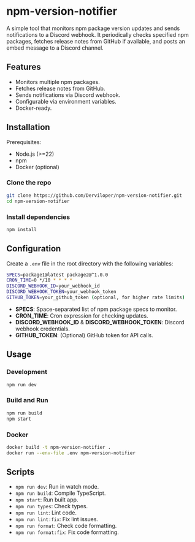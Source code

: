 # npm-version-notifier

A simple tool that monitors npm package version updates and sends notifications to a Discord webhook. It periodically checks specified npm packages, fetches release notes from GitHub if available, and posts an embed message to a Discord channel.

## Features

- Monitors multiple npm packages.
- Fetches release notes from GitHub.
- Sends notifications via Discord webhook.
- Configurable via environment variables.
- Docker-ready.

## Installation

Prerequisites:

- Node.js (>=22)
- npm
- Docker (optional)

### Clone the repo

```bash
git clone https://github.com/Derviloper/npm-version-notifier.git
cd npm-version-notifier
```

### Install dependencies

```bash
npm install
```

## Configuration

Create a `.env` file in the root directory with the following variables:

```bash
SPECS=package1@latest package2@^1.0.0
CRON_TIME=0 */10 * * * *
DISCORD_WEBHOOK_ID=your_webhook_id
DISCORD_WEBHOOK_TOKEN=your_webhook_token
GITHUB_TOKEN=your_github_token (optional, for higher rate limits)
```

- **SPECS**: Space-separated list of npm package specs to monitor.
- **CRON_TIME**: Cron expression for checking updates.
- **DISCORD_WEBHOOK_ID** & **DISCORD_WEBHOOK_TOKEN**: Discord webhook credentials.
- **GITHUB_TOKEN**: (Optional) GitHub token for API calls.

## Usage

### Development

```bash
npm run dev
```

### Build and Run

```bash
npm run build
npm start
```

### Docker

```bash
docker build -t npm-version-notifier .
docker run --env-file .env npm-version-notifier
```

## Scripts

- `npm run dev`: Run in watch mode.
- `npm run build`: Compile TypeScript.
- `npm start`: Run built app.
- `npm run types`: Check types.
- `npm run lint`: Lint code.
- `npm run lint:fix`: Fix lint issues.
- `npm run format`: Check code formatting.
- `npm run format:fix`: Fix code formatting.
